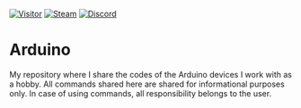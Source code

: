 [![Visitor](https://visitor-badge.laobi.icu/badge?page_id=EnesKeremAYDIN.arduino)](#)
[![Steam](https://img.shields.io/badge/donate-steam-blue?logo=Steam&style=flat-square)](https://steamcommunity.com/tradeoffer/new/?partner=434566573&token=g789u6Uv)
[![Discord](https://discord.com/api/guilds/817779288296128512/widget.png)](https://discord.gg/fJGtmKbuQB)

# Arduino
My repository where I share the codes of the Arduino devices I work with as a hobby.
All commands shared here are shared for informational purposes only. In case of using commands, all responsibility belongs to the user.

